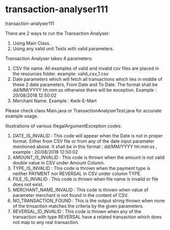 # transaction-analyser111
transaction-analyser111

There are 2 ways to run the Transaction Analyser:
1. Using Main Class.
2. Using any valid unit Tests with valid parameters.

Transaction Analyser takes 4 parameters:
1. CSV file name. All examples of valid and invalid csv files are placed in the resources folder.
    example: valid_csv_1.csv
2. Date parameters which will fetch all transactions which lies in middle of these 2 date parameters, From Date and To Date.
    The format shall be dd/MM/YYYY hh:mm:ss otherwise there will be exception. Example : 20/08/2018 12:50:02
3. Merchant Name. Example : Kwik-E-Mart

Please check class Main.java or TransactionAnalyserTest.java for accurate example usage.

Illustrations of various IllegalArgumentException codes:
1. DATE_IS_INVALID : This code will appear when the Date is not in proper format. Either from CSV file or from any of the date input parameter mentioned above.
    It shall be in this format : dd/MM/YYYY hh:mm:ss , example : 20/08/2018 12:50:02
2. AMOUNT_IS_INVALID : This code is thrown when the amount is not valid double value in CSV under Amount Column.
3. TYPE_IS_INVALID : This code is thrown when the payment type is neither PAYMENT nor REVERSAL in CSV under column TYPE.
4. FILE_IS_INVALID : This code is thrown when file name is invalid or file does not exist.
5. MERCHANT_NAME_INVALID : This code is thrown when value of parameter merchant is not found in the content of CSV.
6. NO_TRANSACTION_FOUND : This is the output string thrown when none of the trnsaction matches the criteria by the given parameters.
7. REVERSAL_ID_INVALID : This code is thrown when any of the transaction with type REVERSAL have a related transaction which does not map to any real transaction.
